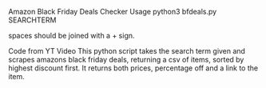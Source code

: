 Amazon Black Friday Deals Checker
Usage
python3 bfdeals.py SEARCHTERM

spaces should be joined with a + sign.

Code from YT Video
This python script takes the search term given and scrapes amazons black friday deals, returning a csv of items, sorted by highest discount first. It returns both prices, percentage off and a link to the item.

